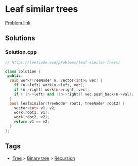 # Leaf similar trees

[Problem link](https://leetcode.com/problems/leaf-similar-trees/)

## Solutions


### Solution.cpp
```cpp
// https://leetcode.com/problems/leaf-similar-trees/

class Solution {
 public:
  void work(TreeNode* n, vector<int>& vec) {
    if (n->left) work(n->left, vec);
    if (n->right) work(n->right, vec);
    if (!(n->left) and !(n->right)) vec.push_back(n->val);
  }
  bool leafSimilar(TreeNode* root1, TreeNode* root2) {
    vector<int> v1, v2;
    work(root1, v1);
    work(root2, v2);
    return v1 == v2;
  }
};
```
## Tags

* [Tree](/README.md#Tree) > [Binary tree](/README.md#Tree-Binary_tree) > [Recursion](/README.md#Tree-Binary_tree-Recursion)
